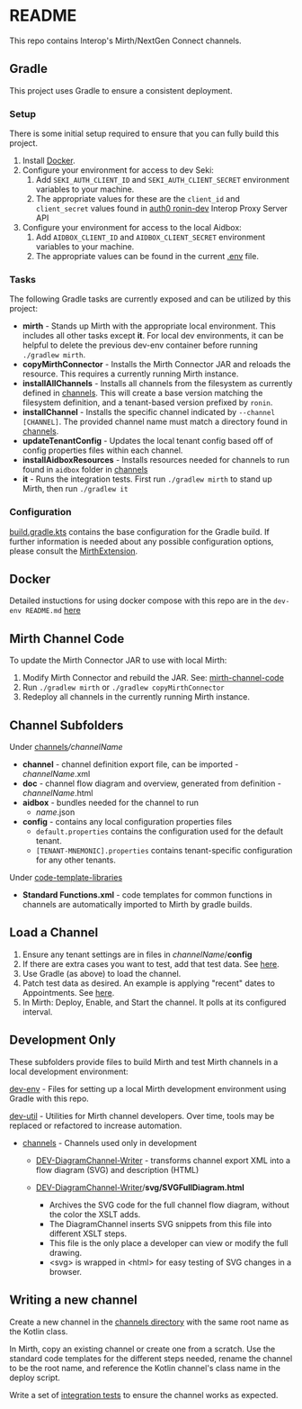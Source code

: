 # README

This repo contains Interop's Mirth/NextGen Connect channels.

## Gradle

This project uses Gradle to ensure a consistent deployment.

### Setup

There is some initial setup required to ensure that you can fully build this project.

1. Install [Docker](https://docs.docker.com/get-docker/).
2. Configure your environment for access to dev Seki:
    1. Add `SEKI_AUTH_CLIENT_ID` and `SEKI_AUTH_CLIENT_SECRET` environment variables to your machine.
    2. The appropriate values for these are the `client_id` and `client_secret` values
       found in [auth0 ronin-dev](https://manage.auth0.com/dashboard/us/ronin-dev/apis/6246324283cdc5003e797b3f/test)
       Interop Proxy Server API
3. Configure your environment for access to the local Aidbox:
    1. Add `AIDBOX_CLIENT_ID` and `AIDBOX_CLIENT_SECRET` environment variables to your machine.
    2. The appropriate values can be found in the current [.env](dev-env/.env) file.

### Tasks

The following Gradle tasks are currently exposed and can be
utilized by this project:

* __mirth__ - Stands up Mirth with the appropriate local environment. This includes all other tasks except __it__. For
  local dev environments, it can be helpful to delete the previous dev-env container before running `./gradlew mirth`.
* __copyMirthConnector__ - Installs the Mirth Connector JAR and reloads the resource. This requires a currently running
  Mirth instance.
* __installAllChannels__ - Installs all channels from the filesystem as currently defined in [channels](channels). This
  will create a base version matching the filesystem definition, and a tenant-based version prefixed by `ronin`.
* __installChannel__ - Installs the specific channel indicated by `--channel [CHANNEL]`. The provided channel name
  must match a directory found in [channels](channels).
* __updateTenantConfig__ - Updates the local tenant config based off of config properties files within each channel.
* __installAidboxResources__ - Installs resources needed for channels to run found in `aidbox` folder
  in [channels](channels)
* __it__ - Runs the integration tests. First run `./gradlew mirth` to stand up Mirth, then run `./gradlew it`

### Configuration

[build.gradle.kts](mirth-channel-config.gradle.kts) contains the base configuration for the Gradle build. If further information is
needed about any possible configuration options, please consult
the [MirthExtension](../buildSrc/src/main/kotlin/com/projectronin/interop/gradle/mirth/MirthExtension.kt).

## Docker

Detailed instuctions for using docker compose with this repo are in the `dev-env README.md`
[here](https://github.com/projectronin/interop-mirth-channels/blob/1eb260e3ac4572474a0498400a77eb38395cf600/dev-env/README.md)

## Mirth Channel Code

To update the Mirth Connector JAR to use with local Mirth:

1. Modify Mirth Connector and rebuild the JAR.
   See: [mirth-channel-code](../mirth-channel-code)
2. Run `./gradlew mirth` or `./gradlew copyMirthConnector`
3. Redeploy all channels in the currently running Mirth instance.

## Channel Subfolders


Under [channels](channels)*/channelName*

* __channel__ - channel definition export file, can be imported - *channelName*.xml
* __doc__ - channel flow diagram and overview, generated from definition - *channelName*.html
* __aidbox__ - bundles needed for the channel to run
    * *name*.json
* __config__ - contains any local configuration properties files
    * `default.properties` contains the configuration used for the default tenant.
    * `[TENANT-MNEMONIC].properties` contains tenant-specific configuration for any other tenants.

Under [code-template-libraries](code-template-libraries)

* __Standard Functions.xml__ - code templates for common functions in channels
  are automatically imported to Mirth by gradle builds.

## Load a Channel

1. Ensure any tenant settings are in files in *channelName*/__config__
2. If there are extra cases you want to test, add that test data.
   See [here](https://github.com/projectronin/interop-mock-ehr/blob/master/init/README.md).
3. Use Gradle (as above) to load the channel.
4. Patch test data as desired. An example is applying "recent" dates to Appointments.
   See  [here](https://github.com/projectronin/interop-mock-ehr/blob/master/init/README.md).
5. In Mirth: Deploy, Enable, and Start the channel. It polls at its configured interval.

## Development Only

These subfolders provide files to build Mirth and test Mirth channels in a local development environment:

[dev-env](dev-env) - Files for setting up a local Mirth development environment using Gradle with this repo.

[dev-util](dev-util) - Utilities for Mirth channel developers. Over time, tools may be replaced or refactored to
increase automation.


* [channels](dev-util/channels) - Channels used only in development

    * [DEV-DiagramChannel-Writer](dev-util/channels/DEV-DiagramChannel-Writer) - transforms channel export XML into a
      flow
      diagram (SVG) and description (HTML)

    * [DEV-DiagramChannel-Writer](dev-util/channels/DEV-DiagramChannel-Writer)/__svg/SVGFullDiagram.html__
        - Archives the SVG code for the full channel flow diagram, without the color the XSLT adds.
        - The DiagramChannel inserts SVG snippets from this file into different XSLT steps.
        - This file is the only place a developer can view or modify the full drawing.
        - &lt;svg> is wrapped in &lt;html> for easy testing of SVG changes in a browser.

## Writing a new channel
Create a new channel in the [channels directory](./channels) with the same root name as the Kotlin class.

In Mirth, copy an existing channel or create one from a scratch. Use the standard code templates for the different steps needed,
rename the channel to be the root name, and reference the Kotlin channel's class name in the deploy script.

Write a set of [integration tests](./src/it/kotlin) to ensure the channel works as expected.